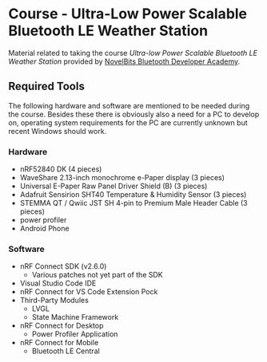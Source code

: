 # Course - Ultra-Low Power Scalable Bluetooth LE Weather Station

Material related to taking the course *Ultra-low Power Scalable Bluetooth LE Weather Station* provided by [NovelBits Bluetooth Developer Academy](https://novelbits.io/academy/).

## Required Tools

The following hardware and software are mentioned to be needed during the course. Besides these there is obviously also a need for a PC to develop on, operating system requirements for the PC are currently unknown but recent Windows should work.

### Hardware

- nRF52840 DK (4 pieces)
- WaveShare 2.13-inch monochrome e-Paper display (3 pieces)
- Universal E-Paper Raw Panel Driver Shield (B) (3 pieces)
- Adafruit Sensirion SHT40 Temperature & Humidity Sensor (3 pieces)
- STEMMA QT / Qwiic JST SH 4-pin to Premium Male Header Cable (3 pieces)
- power profiler
- Android Phone

### Software

- nRF Connect SDK (v2.6.0)
  - Various patches not yet part of the SDK
- Visual Studio Code IDE
- nRF Connect for VS Code Extension Pock
- Third-Party Modules
  - LVGL
  - State Machine Framework
- nRF Connect for Desktop
  - Power Profiler Application
- nRF Connect for Mobile
  - Bluetooth LE Central
